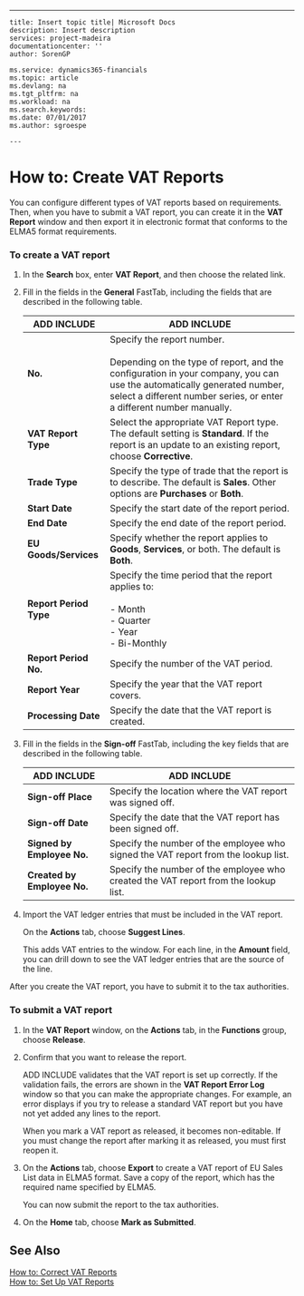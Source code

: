 ---
    title: Insert topic title| Microsoft Docs
    description: Insert description
    services: project-madeira
    documentationcenter: ''
    author: SorenGP

    ms.service: dynamics365-financials
    ms.topic: article
    ms.devlang: na
    ms.tgt_pltfrm: na
    ms.workload: na
    ms.search.keywords:
    ms.date: 07/01/2017
    ms.author: sgroespe

    ---
# How to: Create VAT Reports
You can configure different types of VAT reports based on requirements. Then, when you have to submit a VAT report, you can create it in the **VAT Report** window and then export it in electronic format that conforms to the ELMA5 format requirements.  
  
### To create a VAT report  
  
1.  In the **Search** box, enter **VAT Report**, and then choose the related link.  
  
2.  Fill in the fields in the **General** FastTab, including the fields that are described in the following table.  
  
    |ADD INCLUDE<!--[!INCLUDE[bp_tablefield](../../ApplicationDesign/includes/bp_tablefield_md.md)]-->|ADD INCLUDE<!--[!INCLUDE[bp_tabledescription](../../ApplicationDesign/includes/bp_tabledescription_md.md)]-->|  
    |---------------------------------|---------------------------------------|  
    |**No.**|Specify the report number.<br /><br /> Depending on the type of report, and the configuration in your company, you can use the automatically generated number, select a different number series, or enter a different number manually.|  
    |**VAT Report Type**|Select the appropriate VAT Report type. The default setting is  **Standard**. If the report is an update to an existing report, choose **Corrective**.|  
    |**Trade Type**|Specify the type of trade that the report is to describe. The default is **Sales**. Other options are **Purchases** or **Both**.|  
    |**Start Date**|Specify the start date of the report period.|  
    |**End Date**|Specify the end date of the report period.|  
    |**EU Goods\/Services**|Specify whether the report applies to **Goods**, **Services**, or both. The default is **Both**.|  
    |**Report Period Type**|Specify the time period that the report applies to:<br /><br /> -   Month<br />-   Quarter<br />-   Year<br />-   Bi\-Monthly|  
    |**Report Period No.**|Specify the number of the VAT period.|  
    |**Report Year**|Specify the year that the VAT report covers.|  
    |**Processing Date**|Specify the date that the VAT report is created.|  
  
3.  Fill in the fields in the **Sign\-off** FastTab, including the key fields that are described in the following table.  
  
    |ADD INCLUDE<!--[!INCLUDE[bp_tablefield](../../ApplicationDesign/includes/bp_tablefield_md.md)]-->|ADD INCLUDE<!--[!INCLUDE[bp_tabledescription](../../ApplicationDesign/includes/bp_tabledescription_md.md)]-->|  
    |---------------------------------|---------------------------------------|  
    |**Sign\-off Place**|Specify the location where the VAT report was signed off.|  
    |**Sign\-off Date**|Specify the date that the VAT report has been signed off.|  
    |**Signed by Employee No.**|Specify the number of the employee who signed the VAT report from the lookup list.|  
    |**Created by Employee No.**|Specify the number of the employee who created the VAT report from the lookup list.|  
  
4.  Import the VAT ledger entries that must be included in the VAT report.  
  
     On the **Actions** tab, choose **Suggest Lines**.  
  
     This adds VAT entries to the window. For each line, in the **Amount** field, you can drill down to see the VAT ledger entries that are the source of the line.  
  
 After you create the VAT report, you have to submit it to the tax authorities.  
  
### To submit a VAT report  
  
1.  In the **VAT Report** window, on the **Actions** tab, in the **Functions** group, choose **Release**.  
  
2.  Confirm that you want to release the report.  
  
     ADD INCLUDE<!--[!INCLUDE[navnow](../../ApplicationDesign/includes/navnow_md.md)]--> validates that the VAT report is set up correctly. If the validation fails, the errors are shown in the **VAT Report Error Log** window so that you can make the appropriate changes. For example, an error displays if you try to release a standard VAT report but you have not yet added any lines to the report.  
  
     When you mark a VAT report as released, it becomes non\-editable. If you must change the report after marking it as released, you must first reopen it.  
  
3.  On the **Actions** tab, choose **Export** to create a VAT report of EU Sales List data in ELMA5 format. Save a copy of the report, which has the required name specified by ELMA5.  
  
     You can now submit the report to the tax authorities.  
  
4.  On the **Home** tab, choose **Mark as Submitted**.  
  
## See Also  
 [How to: Correct VAT Reports](../../LocalFunctionalityForMicrosoftDynamicsNav2016/Germany/how-to-correct-vat-reports.md)   
 [How to: Set Up VAT Reports](../../LocalFunctionalityForMicrosoftDynamicsNav2016/Germany/how-to-set-up-vat-reports.md)